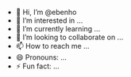 - 👋 Hi, I’m @ebenho
- 👀 I’m interested in ...
- 🌱 I’m currently learning ...
- 💞️ I’m looking to collaborate on ...
- 📫 How to reach me ...
- 😄 Pronouns: ...
- ⚡ Fun fact: ...

<!---
ebenho/ebenho is a ✨ special ✨ repository because its `README.md` (this file) appears on your GitHub profile.
You can click the Preview link to take a look at your changes.
--->
